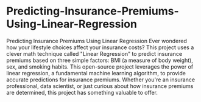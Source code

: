 # Predicting-Insurance-Premiums-Using-Linear-Regression
Predicting Insurance Premiums Using Linear Regression
Ever wondered how your lifestyle choices affect your insurance costs? This project uses a clever math technique called "Linear Regression" to predict insurance premiums based on three simple factors: BMI (a measure of body weight), sex, and smoking habits.
This open-source project leverages the power of linear regression, a fundamental machine learning algorithm, to provide accurate predictions for insurance premiums. Whether you're an insurance professional, data scientist, or just curious about how insurance premiums are determined, this project has something valuable to offer.
